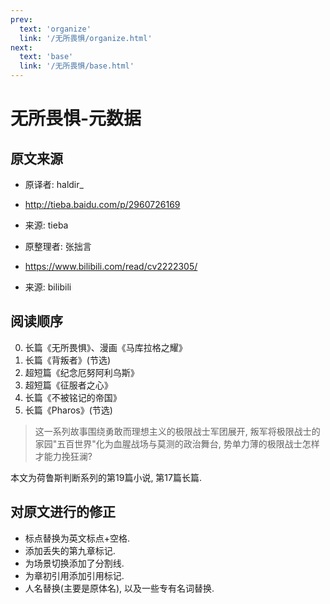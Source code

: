 ```yaml
---
prev:
  text: 'organize'
  link: '/无所畏惧/organize.html'
next:
  text: 'base'
  link: '/无所畏惧/base.html'
---
```


# 无所畏惧-元数据

## 原文来源

+ 原译者: haldir_
+ <http://tieba.baidu.com/p/2960726169>
+ 来源: tieba

+ 原整理者: 张拙言
+ <https://www.bilibili.com/read/cv2222305/>
+ 来源: bilibili

## 阅读顺序

0. 长篇《无所畏惧》、漫画《马库拉格之耀》
1. 长篇《背叛者》(节选)
2. 超短篇《纪念厄努阿利乌斯》
3. 超短篇《征服者之心》
4. 长篇《不被铭记的帝国》
5. 长篇《Pharos》(节选)

> 这一系列故事围绕勇敢而理想主义的极限战士军团展开, 叛军将极限战士的家园"五百世界"化为血腥战场与莫测的政治舞台, 势单力薄的极限战士怎样才能力挽狂澜?

本文为荷鲁斯判断系列的第19篇小说, 第17篇长篇.

## 对原文进行的修正

+ 标点替换为英文标点+空格.
+ 添加丢失的第九章标记.
+ 为场景切换添加了分割线.
+ 为章初引用添加引用标记.
+ 人名替换(主要是原体名), 以及一些专有名词替换.
